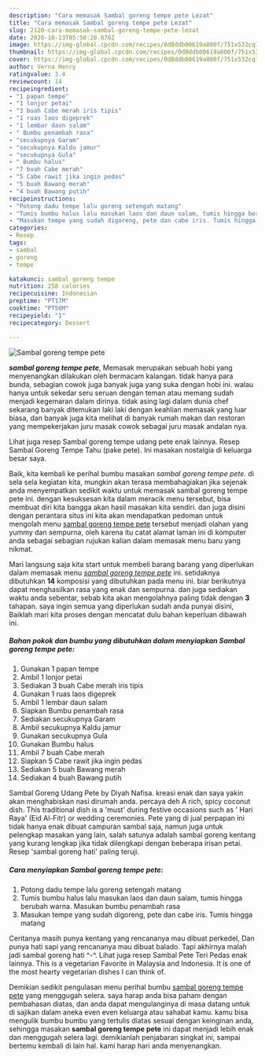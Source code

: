 ```yaml
---
description: "Cara memasak Sambal goreng tempe pete Lezat"
title: "Cara memasak Sambal goreng tempe pete Lezat"
slug: 2120-cara-memasak-sambal-goreng-tempe-pete-lezat
date: 2020-10-13T05:50:28.870Z
image: https://img-global.cpcdn.com/recipes/0d8ddb00619a800f/751x532cq70/sambal-goreng-tempe-pete-foto-resep-utama.jpg
thumbnail: https://img-global.cpcdn.com/recipes/0d8ddb00619a800f/751x532cq70/sambal-goreng-tempe-pete-foto-resep-utama.jpg
cover: https://img-global.cpcdn.com/recipes/0d8ddb00619a800f/751x532cq70/sambal-goreng-tempe-pete-foto-resep-utama.jpg
author: Verna Henry
ratingvalue: 3.4
reviewcount: 14
recipeingredient:
- "1 papan tempe"
- "1 lonjor petai"
- "3 buah Cabe merah iris tipis"
- "1 ruas laos digeprek"
- "1 lembar daun salam"
- " Bumbu penambah rasa"
- "secukupnya Garam"
- "secukupnya Kaldu jamur"
- "secukupnya Gula"
- " Bumbu halus"
- "7 buah Cabe merah"
- "5 Cabe rawit jika ingin pedas"
- "5 buah Bawang merah"
- "4 buah Bawang putih"
recipeinstructions:
- "Potong dadu tempe lalu goreng setengah matang"
- "Tumis bumbu halus lalu masukan laos dan daun salam, tumis hingga berubah warna. Masukan bumbu penambah rasa"
- "Masukan tempe yang sudah digoreng, pete dan cabe iris. Tumis hingga matang"
categories:
- Resep
tags:
- sambal
- goreng
- tempe

katakunci: sambal goreng tempe 
nutrition: 258 calories
recipecuisine: Indonesian
preptime: "PT17M"
cooktime: "PT50M"
recipeyield: "1"
recipecategory: Dessert

---
```



![Sambal goreng tempe pete](https://img-global.cpcdn.com/recipes/0d8ddb00619a800f/751x532cq70/sambal-goreng-tempe-pete-foto-resep-utama.jpg)

<b><i>sambal goreng tempe pete</i></b>, Memasak merupakan sebuah hobi yang menyenangkan dilakukan oleh bermacam kalangan. tidak hanya para bunda, sebagian cowok juga banyak juga yang suka dengan hobi ini. walau hanya untuk sekedar seru seruan dengan teman atau memang sudah menjadi kegemaran dalam dirinya. tidak asing lagi dalam dunia chef sekarang banyak ditemukan laki laki dengan keahlian memasak yang luar biasa, dan banyak juga kita melihat di banyak rumah makan dan restoran yang mempekerjakan juru masak cowok sebagai juru masak andalan nya.

Lihat juga resep Sambal goreng tempe udang pete enak lainnya. Resep Sambal Goreng Tempe Tahu (pake pete). Ini masakan nostalgia di keluarga besar saya.

Baik, kita kembali ke perihal bumbu masakan <i>sambal goreng tempe pete</i>. di sela sela kegiatan kita, mungkin akan terasa membahagiakan jika sejenak anda menyempatkan sedikit waktu untuk memasak sambal goreng tempe pete ini. dengan kesuksesan kita dalam meracik menu tersebut, bisa membuat diri kita bangga akan hasil masakan kita sendiri. dan juga disini dengan perantara situs ini kita akan mendapatkan pedoman untuk mengolah menu <u>sambal goreng tempe pete</u> tersebut menjadi olahan yang yummy dan sempurna, oleh karena itu catat alamat laman ini di komputer anda sebagai sebagian rujukan kalian dalam memasak menu baru yang nikmat.


Mari langsung saja kita start untuk membeli barang barang yang diperlukan dalam memasak menu <u><i>sambal goreng tempe pete</i></u> ini. setidaknya dibutuhkan <b>14</b> komposisi yang dibutuhkan pada menu ini. biar berikutnya dapat menghasilkan rasa yang enak dan sempurna. dan juga sediakan waktu anda sebentar, sebab kita akan mengolahnya paling tidak dengan <b>3</b> tahapan. saya ingin semua yang diperlukan sudah anda punyai disini, Baiklah mari kita proses dengan mencatat dulu bahan keperluan dibawah ini.

<!--inarticleads1-->

##### Bahan pokok dan bumbu yang dibutuhkan dalam menyiapkan Sambal goreng tempe pete:

1. Gunakan 1 papan tempe
1. Ambil 1 lonjor petai
1. Sediakan 3 buah Cabe merah iris tipis
1. Gunakan 1 ruas laos digeprek
1. Ambil 1 lembar daun salam
1. Siapkan  Bumbu penambah rasa
1. Sediakan secukupnya Garam
1. Ambil secukupnya Kaldu jamur
1. Gunakan secukupnya Gula
1. Gunakan  Bumbu halus
1. Ambil 7 buah Cabe merah
1. Siapkan 5 Cabe rawit jika ingin pedas
1. Sediakan 5 buah Bawang merah
1. Sediakan 4 buah Bawang putih


Sambal Goreng Udang Pete by Diyah Nafisa. kreasi enak dan saya yakin akan menghabiskan nasi dirumah anda. percaya deh A rich, spicy coconut dish. This traditional dish is a &#39;must&#39; during festive occasions such as &#39; Hari Raya&#39; (Eid Al-Fitr) or wedding ceremonies. Pete yang di jual perpapan ini tidak hanya enak dibuat campuran sambal saja, namun juga untuk pelengkap masakan yang lain, salah satunya adalah sambal goreng kentang yang kurang lengkap jika tidak dilengkapi dengan beberapa irisan petai. Resep &#39;sambal goreng hati&#39; paling teruji. 

<!--inarticleads2-->

##### Cara menyiapkan Sambal goreng tempe pete:

1. Potong dadu tempe lalu goreng setengah matang
1. Tumis bumbu halus lalu masukan laos dan daun salam, tumis hingga berubah warna. Masukan bumbu penambah rasa
1. Masukan tempe yang sudah digoreng, pete dan cabe iris. Tumis hingga matang


Ceritanya masih punya kentang yang rencananya mau dibuat perkedel, Dan punya hati sapi yang rencananya mau dibuat balado. Tapi akhirnya malah jadi sambal goreng hati ^-^. Lihat juga resep Sambal Pete Teri Pedas enak lainnya. This is a vegetarian Favorite in Malaysia and Indonesia. It is one of the most hearty vegetarian dishes I can think of. 

Demikian sedikit pengulasan menu perihal bumbu <u>sambal goreng tempe pete</u> yang menggugah selera. saya harap anda bisa paham dengan pembahasan diatas, dan anda dapat mengulanginya di masa datang untuk di sajikan dalam aneka even even keluarga atau sahabat kamu. kamu bisa mengulik bumbu bumbu yang tertulis diatas sesuai dengan keinginan anda, sehingga masakan <b>sambal goreng tempe pete</b> ini dapat menjadi lebih enak dan menggugah selera lagi. demikianlah penjabaran singkat ini, sampai bertemu kembali di lain hal. kami harap hari anda menyenangkan.
